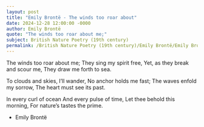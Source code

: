 ```yaml
---
layout: post
title: "Emily Brontë - The winds too roar about"
date: 2024-12-28 12:00:00 -0000
author: Emily Brontë
quote: "The winds too roar about me;"
subject: British Nature Poetry (19th century)
permalink: /British Nature Poetry (19th century)/Emily Brontë/Emily Brontë - The winds too roar about
---
```


The winds too roar about me;
They sing my spirit free,
Yet, as they break and scour me,
They draw me forth to sea.

To clouds and skies, I’ll wander,
No anchor holds me fast;
The waves enfold my sorrow,
The heart must see its past.

In every curl of ocean
And every pulse of time,
Let thee behold this morning,
For nature’s tastes the prime.


- Emily Brontë

